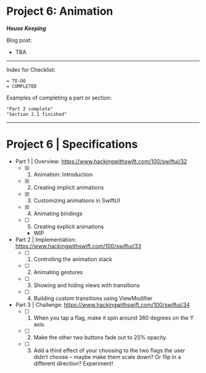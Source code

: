 # Project 6: Animation


***House Keeping***

Blog post: 
- TBA
____
Index for Checklist:

    = TO-DO
    = COMPLETED

Examples of completing a part or section:

    "Part 2 complete"
    "Section 2.1 finished"

______
# Project 6 | Specifications

- Part 1 | Overview: https://www.hackingwithswift.com/100/swiftui/32
    - [x] 1. Animation: Introduction
    - [x] 2. Creating implicit animations
    - [x] 3. Customizing animations in SwiftUI
    - [x] 4. Animating bindings
    - [ ] 5. Creating explicit animations
        - WIP



- Part 2 | Implementation: https://www.hackingwithswift.com/100/swiftui/33
    - [ ] 1. Controlling the animation stack
    - [ ] 2. Animating gestures
    - [ ] 3. Showing and hiding views with transitions
    - [ ] 4. Building custom transitions using ViewModifier


    
- Part 3 | Challenge: https://www.hackingwithswift.com/100/swiftui/34
    - [ ] 1. When you tap a flag, make it spin around 360 degrees on the Y axis.
    - [ ] 2. Make the other two buttons fade out to 25% opacity.
    - [ ] 3. Add a third effect of your choosing to the two flags the user didn’t choose – maybe make them scale down? Or flip in a different direction? Experiment!
